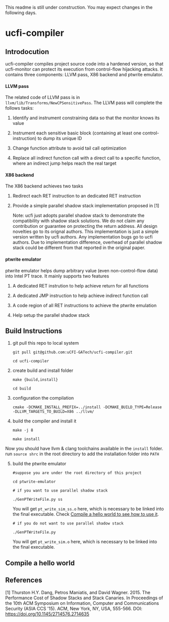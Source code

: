 This readme is still under construction. You may expect changes in the following days.

# ucfi-compiler

## Introdocution

ucfi-compiler compiles project source code into a hardened version, so that ucfi-monitor can protect its execution from control-flow hijacking attacks. It contains three components: LLVM pass, X86 backend and ptwrite emulator.

#### LLVM pass

The related code of LLVM pass is in `llvm/lib/Transforms/NewCPSensitivePass`. The LLVM pass will complete the follows tasks:

1. Identify and instrument constraining data so that the monitor knows its value

2. Instrument each sensitive basic block (containing at least one control-instruction) to dump its unique ID

3. Change function attribute to avoid tail call optimization

4. Replace all indirect function call with a direct call to a specific function, where an indirect jump helps reach the real target

#### X86 backend

The X86 backend achieves two tasks

1. Redirect each RET instruction to an dedicated RET instruction

2. Provide a simple parallel shadow stack implementation proposed in [1] 

   Note: ucfi just adopts parallel shadow stack to demonstrate the compatibility with shadow stack solutions. We do not claim any contribution or guarantee on protecting the return address. All design novelties go to its orignal authors. This implementation is just a simple version written by ucfi authors. Any implementation bugs go to ucfi authors. Due to implementation difference, overhead of parallel shadow stack could be different from that reported in the original paper.

#### ptwrite emulator

ptwrite emulator helps dump arbitrary value (even non-control-flow data) into Intel PT trace. It mainly supports two features

1. A dedicated RET instrution to help achieve return for all functions

2. A dedicated JMP instruction to help achieve indirect function call

3. A code region of all RET instructions to achieve the ptwrite emulation

4. Help setup the parallel shadow stack

## Build Instructions

1. git pull this repo to local system

    `git pull git@github.com:uCFI-GATech/ucfi-compiler.git`
    
    `cd ucfi-compiler`
    
2. create build and install folder

    `make {build,install}`
    
    `cd build`
    
3. configuration the compilation

    `cmake -DCMAKE_INSTALL_PREFIX=../install -DCMAKE_BUILD_TYPE=Release -DLLVM_TARGETS_TO_BUILD=X86 ../llvm/`
    
4. build the compiler and install it

    `make -j 8`
    
    `make install`
    
Now you should have llvm & clang toolchains available in the `install` folder. run `source shrc` in the root directory to add the installation folder into `PATH`

5. build the ptwrite emulator

   `#suppose you are under the root directory of this project`
   
   `cd ptwrite-emulator`
   
   `# if you want to use parallel shadow stack`
   
   `./GenPTWriteFile.py ss`
   
   You will get `pt_write_sim_ss.o` here, which is necessary to be linked into the final executable. Check [Compile a hello world to see how to use it](Compile-a-hello-world).
   
   `# if you do not want to use parallel shadow stack`
   
   `./GenPTWriteFile.py`
   
   You will get `pt_write_sim.o` here, which is necessary to be linked into the final executable.

## Compile a hello world

## References

[1] Thurston H.Y. Dang, Petros Maniatis, and David Wagner. 2015. The Performance Cost of Shadow Stacks and Stack Canaries. In Proceedings of the 10th ACM Symposium on Information, Computer and Communications Security (ASIA CCS '15). ACM, New York, NY, USA, 555-566. DOI: https://doi.org/10.1145/2714576.2714635
